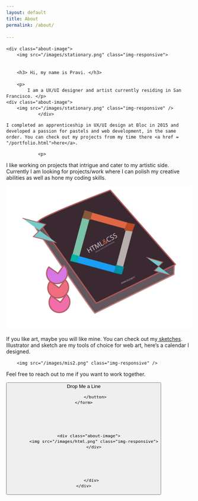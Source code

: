 ```yaml
---
layout: default
title: About
permalink: /about/

---
```

<div class="portfolio-background">
	<div class="container">
    	<div class="row">
      		<div class="col-lg-9 col-lg-offset-1 text-center">

	<div class="about-image">
		<img src="/images/stationary.png" class="img-responsive">

		 	
		<h3> Hi, my name is Pravi. </h3>

		<p>
			I am a UX/UI designer and artist currently residing in San Francisco. </p>
	<div class="about-image">
		<img src="/images/stationary.png" class="img-responsive" />
				</div>
<p>

	I completed an apprenticeship in UX/UI design at Bloc in 2015 and developed a passion for pastels and web development, in the same order. You can check out my projects from my time there <a href = "/portfolio.html">here</a>.  
</p>

				<p>
I like working on projects that intrigue and cater to my artistic side. Currently I am looking for projects/work where I can polish my creative abilities as well as hone my coding skills. 
</p>
<div class="about-image">
			<img src="/images/html.png" class="img-responsive" />
			</div>
<p>
	If you like art, maybe you will like mine. You can check out my<a href = "/sketchbook.html"> sketches</a>. Illustrator and sketch are my tools of choice for web art, here’s a calendar I designed. 
</p>

		<img src="/images/mis2.png" class="img-responsive" />
		
<p>Feel free to reach out to me if you want to work together.</p>




<form action="mailto:pravisti@gmail.com">
	 <button id="singlebutton" class="btn btn-primary center-block" action="mailto:pravisti@gmail.com"> Drop Me a Line 

			 </button>
	</form>





		<div class="about-image">
			<img src="/images/html.png" class="img-responsive">
			</div>





		  </div>
	</div>
</div>
</div>
